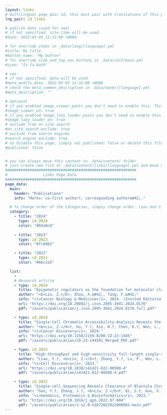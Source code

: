 ```yaml
---
layout: links
# multilingual page pair id, this must pair with translations of this page. (This name must be unique)
lng_pair: id_links

# publish date (used for seo)
# if not specified, site.time will be used.
#date: 2022-03-03 12:32:00 +0000

# for override items in _data/lang/[language].yml
#title: My title
#button_name: "My button"
# for override side_and_top_nav_buttons in _data/conf/main.yml
#icon: "fa fa-bath"

# seo
# if not specified, date will be used.
#meta_modify_date: 2022-03-03 12:32:00 +0000
# check the meta_common_description in _data/owner/[language].yml
#meta_description: ""

# optional
# if you enabled image_viewer_posts you don't need to enable this. This is only if image_viewer_posts = false
#image_viewer_on: true
# if you enabled image_lazy_loader_posts you don't need to enable this. This is only if image_lazy_loader_posts = false
#image_lazy_loader_on: true
# exclude from on site search
#on_site_search_exclude: true
# exclude from search engines
#search_engine_exclude: true
# to disable this page, simply set published: false or delete this file
#published: false


# you can always move this content to _data/content/ folder
# just create new file at _data/content/links/[language].yml and move content below.
###########################################################
#                Links Page Data
###########################################################
page_data:
  main:
    header: "Publications"
    info: "Marks: co-first author†, corresponding author&#42;."

  # To change order of the Categories, simply change order. (you don't need to change list order.)
  category:
    - title: "2024"
      type: id_2024
      color: "#8da0cb"
    
    - title: "2023"
      type: id_2023
      color: "#fc8d62"

    - title: "2022"
      type: id_2022
      color: "#66c2a5"

  list:
    -
    # Research article
    - type: id_2024
      title: "Epigenetic regulators as the foundation for molecular classification of colorectal cancer"
      author: "<b>Liu, Z.</b>, Zhou, X.&#42;, Tang, F.&#42;"
      info: "<i>Cancer Biology & Medicine</i>, 2024. (Invited Editorial)"
      url: "https://doi.org/10.20892/j.issn.2095-3941.2024.0176"
      pdf: "/assets/publication/j.issn.2095-3941.2024.0176.full.pdf"

    - type: id_2024
      title: "Single-Cell Chromatin Accessibility Analysis Reveals the Epigenetic Basis and Signature Transcription Factors for the Molecular Subtypes of Colorectal Cancers"
      author: "<b>Liu, Z.</b>†, Hu, Y.†, Xie, H.†, Chen, K.†, Wen, L., Fu, W., Zhou, X.&#42;, Tang, F.&#42;"
      info: "<i>Cancer Discovery</i>, 2024."
      url: "https://doi.org/10.1158/2159-8290.CD-23-1445"
      pdf: "/assets/publication/CD-23-1445R1_Merged_PDF.pdf"

    - type: id_2023
      title: "High-throughput and high-sensitivity full-length single-cell RNA-seq analysis on third-generation sequencing platform"
      author: "Liao, Y.†, <b>Liu, Z.</b>†, Zhang, Y.†, Lu, P., Wen, L., Tang, F.&#42;"
      info: "<i>Cell Discovery</i>, 2023."
      url: "https://doi.org/10.1038/s41421-022-00500-4"
      pdf: "/assets/publication/s41421-022-00500-4.pdf"

    - type: id_2022
      title: "Single-cell Sequencing Reveals Clearance of Blastula Chromosomal Mosaicism in In Vitro Fertilization Babies"
      author: "Gao, Y.†, Zhang, J.†, <b>Liu, Z.</b>†, Qi, S.†, Guo, X., Wang, H., Cheng, Y., Tian, S., Ma, M., Peng, H., Wen, L., Tang, F.&#42;, Yao, Y.&#42"
      info: "<i>Genomics, Proteomics & Bioinformatics</i>, 2022."
      url: "https://doi.org/10.1016/j.gpb.2022.07.004"
      pdf: "/assets/publication/1-s2.0-S1672022922000882-main.pdf"
---
```

